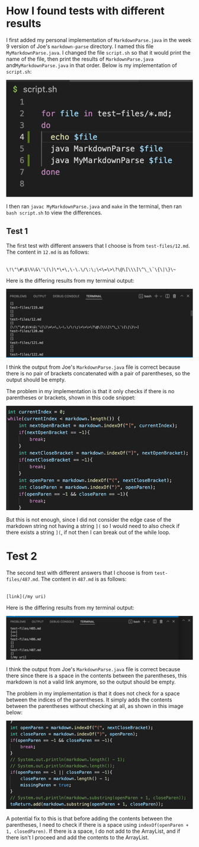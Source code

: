 
# How I found tests with different results

I first added my personal implementation of ``MarkdownParse.java`` in the week 9 version of Joe's ``markdown-parse`` directory. I named this file ``MyMarkdownParse.java``.
I changed the file ``script.sh`` so that it would print the name of the file, then print the results of ``MarkdownParse.java`` and``MyMarkdownParse.java`` in that order. Below is my implementation of ``script.sh``:

![Image](lab5/script.png)

I then ran ``javac MyMarkdownParse.java`` and ``make`` in the terminal, then ran ``bash script.sh`` to view the differences.

## Test 1

The first test with different answers that I choose is from ``test-files/12.md``. The content in ``12.md`` is as follows:

```

\!\"\#\$\%\&\'\(\)\*\+\,\-\.\/\:\;\<\=\>\?\@\[\\\]\^\_\`\{\|\}\~

```

Here is the differing results from my terminal output:

![Image](lab5/test51.png)

I think the output from Joe's ``MarkdownParse.java`` file is correct because there is no pair of brackets concatenated with a pair of parentheses, so the output should be empty.

The problem in my implementation is that it only checks if there is no parentheses or brackets, shown in this code snippet:

![Image](lab5/bug1.png)

But this is not enough, since I did not consider the edge case of the markdown string not having a string ``](`` so I would need to also check if there exists a string ``](``, if not then I can break out of the while loop.

# Test 2

The second test with different answers that I choose is from ``test-files/487.md``. The content in ``487.md`` is as follows:

```

[link](/my uri)

```

Here is the differing results from my terminal output:

![Image](lab5/test52.png)

I think the output from Joe's ``MarkdownParse.java`` file is correct because there since there is a space in the contents between the parentheses, this markdown is not a valid link anymore, so the output should be empty.

The problem in my implementation is that it does not check for a space between the indices of the parentheses. It simply adds the contents between the parentheses without checking at all, as shown in this image below:

![Image](lab5/bug2.png)

A potential fix to this is that before adding the contents between the parentheses, I need to check if there is a space using ``indexOf(openParen + 1, closedParen)``. If there is a space, I do not add to the ArrayList, and if there isn't I proceed and add the contents to the ArrayList.
